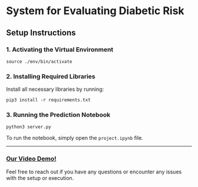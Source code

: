 # System for Evaluating Diabetic Risk

## Setup Instructions


### 1. Activating the Virtual Environment

```
source ./env/bin/activate
```

### 2. Installing Required Libraries

Install all necessary libraries by running:

```
pip3 install -r requirements.txt
```

### 3. Running the Prediction Notebook

```
python3 server.py
```

To run the notebook, simply open the `project.ipynb` file.

---

### [Our Video Demo!](https://drive.google.com/file/d/1ffBVLkm3JitUtGk_9EOGODaBPoxisKxc/view?usp=sharing)




Feel free to reach out if you have any questions or encounter any issues with the setup or execution.